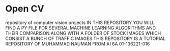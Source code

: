 # Open CV
 repository of computer vision projects 
 IN THIS REPOSITORY YOU WILL FIND A PY FILE FOR SEVERAL MACHINE LEARNING ALGORITHMS AND THEIR COMPARISON ALONG WITH A FOLDER OF 
 STOCK IMAGES WHICH CONSIST A BUNCH OF TRAFFIC IMAGES 
 THIS REPOSITORY IS A TUTORIAL REPOSITORY OF 
 MUHAMMAD NAUMAN 
 FROM AI 6A 
 01-136221-016
